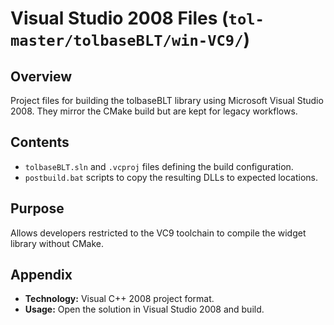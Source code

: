 # Visual Studio 2008 Files (`tol-master/tolbaseBLT/win-VC9/`)

## Overview

Project files for building the tolbaseBLT library using Microsoft Visual Studio
2008. They mirror the CMake build but are kept for legacy workflows.

## Contents

- `tolbaseBLT.sln` and `.vcproj` files defining the build configuration.
- `postbuild.bat` scripts to copy the resulting DLLs to expected locations.

## Purpose

Allows developers restricted to the VC9 toolchain to compile the widget library
without CMake.

## Appendix

- **Technology:** Visual C++ 2008 project format.
- **Usage:** Open the solution in Visual Studio 2008 and build.
